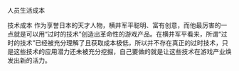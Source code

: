 人员生活成本

技术成本
作为享誉日本的天才人物，横井军平聪明、富有创意，而他最厉害的一点就是可以用“过时的技术”创造出革命性的游戏产品。在横井军平看来，所谓“过时的技术”已经被充分理解了且获取成本极低，所以并不存在真正的过时技术，只是这些技术的应用潜力还未被充分挖掘，自己要做的就是让这些技术在游戏产业焕发出新的活力。